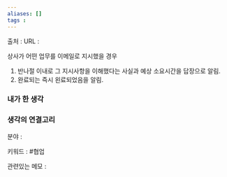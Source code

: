 ```yaml
---
aliases: []
tags :
---
```

출처 : 
URL : 

상사가 어떤 업무를 이메일로 지시했을 경우

1.  반나절 이내로 그 지시사항을 이해했다는 사실과 예상 소요시간을 답장으로 알림.
2.  완료되는 즉시 왼료되었음을 알림.

### 내가 한 생각

### 생각의 연결고리
분야 : 

키워드 : #협업

관련있는 메모 : 